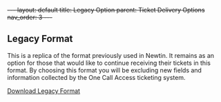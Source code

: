 ~~---
layout: default
title: Legacy Option
parent: Ticket Delivery Options
nav_order: 3
---~~


## Legacy Format

This is a replica of the format previously used in Newtin. It remains as an option for those that would like to continue receiving their tickets in this format. By choosing this format you will be excluding new fields and information collected by the One Call Access ticketing system.

<a class="btn" href="https://usanorth811.github.io/pelicancorp/assets/Delivery Options/Legacy.zip" >Download Legacy Format</a>
